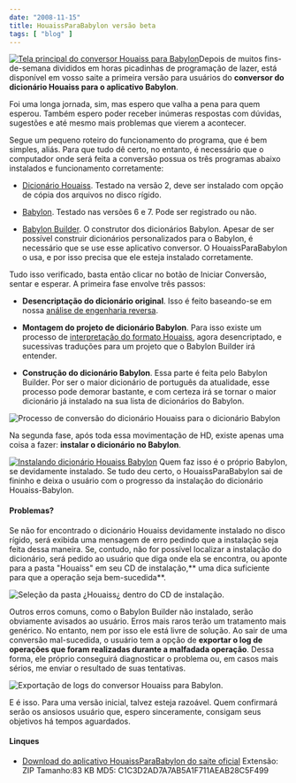 ```yaml
---
date: "2008-11-15"
title: HouaissParaBabylon versão beta
tags: [ "blog" ]
---
```

[![Tela principal do conversor Houaiss para Babylon](/images/vaSJkF8.thumbnail.png)](/images/p6ES79y.png)Depois de muitos fins-de-semana divididos em horas picadinhas de programação de lazer, está disponível em vosso saite a primeira versão para usuários do **conversor do dicionário Houaiss para o aplicativo Babylon**.

Foi uma longa jornada, sim, mas espero que valha a pena para quem esperou. Também espero poder receber inúmeras respostas com dúvidas, sugestões e até mesmo mais problemas que vierem a acontecer.

Segue um pequeno roteiro do funcionamento do programa, que é bem simples, aliás. Para que tudo dê certo, no entanto, é necessário que o computador onde será feita a conversão possua os três programas abaixo instalados e funcionamento corretamente:

	
  * [Dicionário Houaiss](http://www.dicionariohouaiss.com.br/comocomprar.asp). Testado na versão 2, deve ser instalado com opção de cópia dos arquivos no disco rígido.

	
  * [Babylon](http://www.babylon.com). Testado nas versões 6 e 7. Pode ser registrado ou não.

	
  * [Babylon Builder](http://www.babylon.com.br/BabylonBuilder.asp). O construtor dos dicionários Babylon. Apesar de ser possível construir dicionários personalizados para o Babylon, é necessário que se use esse aplicativo conversor. O HouaissParaBabylon o usa, e por isso precisa que ele esteja instalado corretamente.

Tudo isso verificado, basta então clicar no botão de Iniciar Conversão, sentar e esperar. A primeira fase envolve três passos:

	
  * **Desencriptação do dicionário original**. Isso é feito baseando-se em nossa [análise de engenharia reversa](http://www.caloni.com.br/conversor-de-houaiss-para-babylon-parte-1).

	
  * **Montagem do projeto de dicionário Babylon**. Para isso existe um processo de [interpretação do formato Houaiss](http://www.caloni.com.br/conversor-de-houaiss-para-babylon-parte-2), agora desencriptado, e sucessivas traduções para um projeto que o Babylon Builder irá entender.

	
  * **Construção do dicionário Babylon**. Essa parte é feita pelo Babylon Builder. Por ser o maior dicionário de português da atualidade, esse processo pode demorar bastante, e com certeza irá se tornar o maior dicionário já instalado na sua lista de dicionários do Babylon.

![Processo de conversão do dicionário Houaiss para o dicionário Babylon](/images/dlTlgCc.png)

Na segunda fase, após toda essa movimentação de HD, existe apenas uma coisa a fazer: **instalar o dicionário no Babylon**.

[![Instalando dicionário Houaiss Babylon](/images/71tsvab.thumbnail.png)](/images/Fsw5rUt.png) Quem faz isso é o próprio Babylon, se devidamente instalado. Se tudo deu certo, o HouaissParaBabylon sai de fininho e deixa o usuário com o progresso da instalação do dicionário Houaiss-Babylon.

#### Problemas?

Se não for encontrado o dicionário Houaiss devidamente instalado no disco rígido, será exibida uma mensagem de erro pedindo que a instalação seja feita dessa maneira. Se, contudo, não for possível localizar a instalação do dicionário, será pedido ao usuário que diga onde ela se encontra, ou aponte para a pasta "Houaiss" em seu CD de instalação,** uma dica suficiente para que a operação seja bem-sucedida**.

![Seleção da pasta ¿Houaiss¿ dentro do CD de instalação.](/images/aY9kCi2.png)

Outros erros comuns, como o Babylon Builder não instalado, serão obviamente avisados ao usuário. Erros mais raros terão um tratamento mais genérico. No entanto, nem por isso ele está livre de solução. Ao sair de uma conversão mal-sucedida, o usuário tem a opção de **exportar o log de operações que foram realizadas durante a malfadada operação**. Dessa forma, ele próprio conseguirá diagnosticar o problema ou, em casos mais sérios, me enviar o resultado de suas tentativas.

![Exportação de logs do conversor Houaiss para Babylon.](/images/mKLYThq.png)

E é isso. Para uma versão inicial, talvez esteja razoável. Quem confirmará serão os ansiosos usuário que, espero sinceramente, consigam seus objetivos há tempos aguardados.

#### Linques

	
  * [Download do aplicativo HouaissParaBabylon do saite oficial](/images/houaissparababylon.zip)
Extensão: ZIP
Tamanho:83 KB
MD5: C1C3D2AD7A7AB5A1F711AEAB28C5F499

